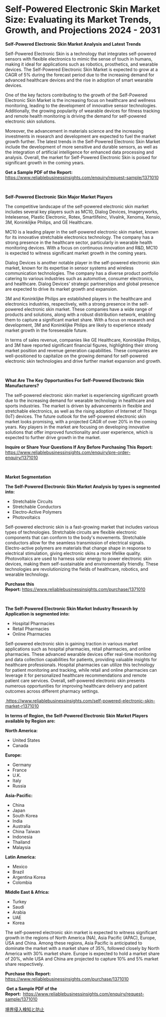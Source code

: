 <p><h1>Self-Powered Electronic Skin Market Size: Evaluating its Market Trends, Growth, and Projections 2024 - 2031</h1></p><p><strong>Self-Powered Electronic Skin Market Analysis and Latest Trends</strong></p>
<p><p>Self-Powered Electronic Skin is a technology that integrates self-powered sensors with flexible electronics to mimic the sense of touch in humans, making it ideal for applications such as robotics, prosthetics, and wearable devices. The Self-Powered Electronic Skin Market is expected to grow at a CAGR of 5% during the forecast period due to the increasing demand for advanced healthcare devices and the rise in adoption of smart wearable devices.</p><p>One of the key factors contributing to the growth of the Self-Powered Electronic Skin Market is the increasing focus on healthcare and wellness monitoring, leading to the development of innovative sensor technologies. Additionally, the growing popularity of wearable devices for fitness tracking and remote health monitoring is driving the demand for self-powered electronic skin solutions.</p><p>Moreover, the advancement in materials science and the increasing investments in research and development are expected to fuel the market growth further. The latest trends in the Self-Powered Electronic Skin Market include the development of more sensitive and durable sensors, as well as the integration of artificial intelligence for enhanced data processing and analysis. Overall, the market for Self-Powered Electronic Skin is poised for significant growth in the coming years.</p></p>
<p><strong>Get a Sample PDF of the Report:&nbsp;</strong> <a href="https://www.reliablebusinessinsights.com/enquiry/request-sample/1371010">https://www.reliablebusinessinsights.com/enquiry/request-sample/1371010</a></p>
<p>&nbsp;</p>
<p><strong>Self-Powered Electronic Skin Major Market Players</strong></p>
<p><p>The competitive landscape of the self-powered electronic skin market includes several key players such as MC10, Dialog Devices, Imageryworks, Intelesense, Plastic Electronic, Rotex, Smartlifeinc, Vivalnk, Xenoma, Xensio, 3M, Koninklijke Philips, and GE Healthcare.</p><p>MC10 is a leading player in the self-powered electronic skin market, known for its innovative stretchable electronics technology. The company has a strong presence in the healthcare sector, particularly in wearable health monitoring devices. With a focus on continuous innovation and R&D, MC10 is expected to witness significant market growth in the coming years.</p><p>Dialog Devices is another notable player in the self-powered electronic skin market, known for its expertise in sensor systems and wireless communication technologies. The company has a diverse product portfolio catering to various industries such as automotive, consumer electronics, and healthcare. Dialog Devices' strategic partnerships and global presence are expected to drive its market growth and expansion.</p><p>3M and Koninklijke Philips are established players in the healthcare and electronics industries, respectively, with a strong presence in the self-powered electronic skin market. These companies have a wide range of products and solutions, along with a robust distribution network, enabling them to capture a significant market share. With a focus on research and development, 3M and Koninklijke Philips are likely to experience steady market growth in the foreseeable future.</p><p>In terms of sales revenue, companies like GE Healthcare, Koninklijke Philips, and 3M have reported significant financial figures, highlighting their strong market position and revenue generation capabilities. These companies are well-positioned to capitalize on the growing demand for self-powered electronic skin technologies and drive further market expansion and growth.</p></p>
<p>&nbsp;</p>
<p><strong>What Are The Key Opportunities For Self-Powered Electronic Skin Manufacturers?</strong></p>
<p><p>The self-powered electronic skin market is experiencing significant growth due to the increasing demand for wearable technology in healthcare and sports industries. The market is driven by advancements in flexible and stretchable electronics, as well as the rising adoption of Internet of Things (IoT) devices. The future outlook for the self-powered electronic skin market looks promising, with a projected CAGR of over 20% in the coming years. Key players in the market are focusing on developing innovative solutions that offer improved functionality and user experience, which is expected to further drive growth in the market.</p></p>
<p><strong>Inquire or Share Your Questions If Any Before Purchasing This Report:</strong> <a href="https://www.reliablebusinessinsights.com/enquiry/pre-order-enquiry/1371010">https://www.reliablebusinessinsights.com/enquiry/pre-order-enquiry/1371010</a></p>
<p>&nbsp;</p>
<p><strong>Market Segmentation</strong></p>
<p><strong>The Self-Powered Electronic Skin Market Analysis by types is segmented into:</strong></p>
<p><ul><li>Stretchable Circuits</li><li>Stretchable Conductors</li><li>Electro-Active Polymers</li><li>Photovoltaics</li></ul></p>
<p><p>Self-powered electronic skin is a fast-growing market that includes various types of technologies. Stretchable circuits are flexible electronic components that can conform to the body's movements. Stretchable conductors allow for the seamless transmission of electrical signals. Electro-active polymers are materials that change shape in response to electrical stimulation, giving electronic skins a more lifelike quality. Photovoltaics are used to harness solar energy to power electronic skin devices, making them self-sustainable and environmentally friendly. These technologies are revolutionizing the fields of healthcare, robotics, and wearable technology.</p></p>
<p><strong>Purchase this Report:&nbsp;</strong><a href="https://www.reliablebusinessinsights.com/purchase/1371010">https://www.reliablebusinessinsights.com/purchase/1371010</a></p>
<p>&nbsp;</p>
<p><strong>The Self-Powered Electronic Skin Market Industry Research by Application is segmented into:</strong></p>
<p><ul><li>Hospital Pharmacies</li><li>Retail Pharmacies</li><li>Online Pharmacies</li></ul></p>
<p><p>Self-powered electronic skin is gaining traction in various market applications such as hospital pharmacies, retail pharmacies, and online pharmacies. These advanced wearable devices offer real-time monitoring and data collection capabilities for patients, providing valuable insights for healthcare professionals. Hospital pharmacies can utilize this technology for patient monitoring and tracking, while retail and online pharmacies can leverage it for personalized healthcare recommendations and remote patient care services. Overall, self-powered electronic skin presents numerous opportunities for improving healthcare delivery and patient outcomes across different pharmacy settings.</p></p>
<p><a href="https://www.reliablebusinessinsights.com/self-powered-electronic-skin-market-r1371010">&nbsp;https://www.reliablebusinessinsights.com/self-powered-electronic-skin-market-r1371010</a></p>
<p><strong>In terms of Region, the Self-Powered Electronic Skin Market Players available by Region are:</strong></p>
<p>
    <p> <strong> North America: </strong>
        <ul>
            <li>United States</li>
            <li>Canada</li>
        </ul>
        </p> 
    <p> <strong> Europe: </strong>
        <ul>
            <li>Germany</li>
            <li>France</li>
            <li>U.K.</li>
            <li>Italy</li>
            <li>Russia</li>
        </ul>
        </p> 
    <p> <strong> Asia-Pacific: </strong>
        <ul>
            <li>China</li>
            <li>Japan</li>
            <li>South Korea</li>
            <li>India</li>
            <li>Australia</li>
            <li>China Taiwan</li>
            <li>Indonesia</li>
            <li>Thailand</li>
            <li>Malaysia</li>
        </ul>
        </p> 
    <p> <strong> Latin America: </strong>
        <ul>
            <li>Mexico</li>
            <li>Brazil</li>
            <li>Argentina Korea</li>
            <li>Colombia</li>
        </ul>
        </p> 
    <p> <strong> Middle East & Africa: </strong>
        <ul>
            <li>Turkey</li>
            <li>Saudi</li>
            <li>Arabia</li>
            <li>UAE</li>
            <li>Korea</li>
        </ul>
    </p>
    </p>
<p><p>The self-powered electronic skin market is expected to witness significant growth in the regions of North America (NA), Asia Pacific (APAC), Europe, USA and China. Among these regions, Asia Pacific is anticipated to dominate the market with a market share of 35%, followed closely by North America with 30% market share. Europe is expected to hold a market share of 20%, while USA and China are projected to capture 10% and 5% market share respectively.</p></p>
<p><strong>Purchase this Report: </strong><a href="https://www.reliablebusinessinsights.com/purchase/1371010">https://www.reliablebusinessinsights.com/purchase/1371010</a></p>
<p>&nbsp;<strong>Get a Sample PDF of the Report:&nbsp;&nbsp;</strong><a href="https://www.reliablebusinessinsights.com/enquiry/request-sample/1371010">https://www.reliablebusinessinsights.com/enquiry/request-sample/1371010</a></p>
<p><strong></strong></p>
<p><p><a href="https://medium.com/@eduardokirlin2023/2024%E5%B9%B4%E3%81%8B%E3%82%892031%E5%B9%B4%E3%81%BE%E3%81%A7%E3%81%AE%E6%9C%9F%E9%96%93%E3%81%AB%E4%BA%88%E6%B8%AC%E3%81%95%E3%82%8C%E3%82%8B%E5%91%A8%E8%BE%BA%E4%BE%B5%E5%85%A5%E6%A4%9C%E7%9F%A5%E3%81%8A%E3%82%88%E3%81%B3%E4%BA%88%E9%98%B2%E5%B8%82%E5%A0%B4%E3%81%AE%E3%83%88%E3%83%AC%E3%83%B3%E3%83%89%E3%81%A8%E5%B8%82%E5%A0%B4%E5%88%86%E6%9E%90-12ef82e51122">境界侵入検知と防止</a></p></p>